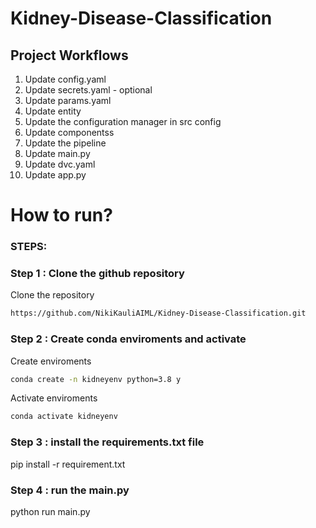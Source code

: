 # Kidney-Disease-Classification

## Project Workflows

1. Update config.yaml
2. Update secrets.yaml - optional
3. Update params.yaml
4. Update entity
5. Update the configuration manager in src config
6. Update componentss
7. Update the pipeline
8. Update main.py
9. Update dvc.yaml
10. Update app.py

# How to run?
### STEPS:

### Step 1 : Clone the github repository

Clone the repository

```bash
https://github.com/NikiKauliAIML/Kidney-Disease-Classification.git
```

### Step 2 : Create conda enviroments and activate

Create enviroments
```bash
conda create -n kidneyenv python=3.8 y
```

Activate enviroments
```bash
conda activate kidneyenv
```
### Step 3 : install the requirements.txt file
pip install -r requirement.txt


### Step 4 : run the main.py
python run main.py
